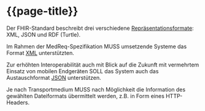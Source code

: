 # {{page-title}}

Der FHIR-Standard beschreibt drei verschiedene [Repräsentationsformate](http://hl7.org/fhir/formats.html#wire): XML, JSON und RDF (Turtle).

Im Rahmen der MedReq-Spezifikation MUSS umsetzende Systeme das Format [XML](http://hl7.org/fhir/xml.html) unterstützten.

Zur erhöhten Interoperabilität auch mit Blick auf die Zukunft mit vermehrtem Einsatz von mobilen Endgeräten SOLL das System auch das Austauschformat [JSON](http://hl7.org/fhir/json.html) unterstützen.

Je nach Transportmedium MUSS nach Möglichkeit die Information des gewählten Dateiformats übermittelt werden, z.B. in Form eines HTTP-Headers.
